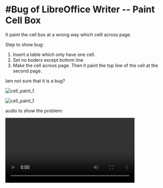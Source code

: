 # #Bug of LibreOffice Writer -- Paint Cell Box

It paint the cell box at a wrong way which celll across page.

Step to show bug:

1. Insert a table which only have one cell.
2. Set no boders except bottom line.
3. Make the cell acroos page. Then it paint the top line of the cell at the second page.

Iam not sure that it is a bug?

![cell_paint_1](http://7xjcd4.com1.z0.glb.clouddn.com/bog_lo_bug_cell_paint_1.png)

![cell_paint_1](http://7xjcd4.com1.z0.glb.clouddn.com/bog_lo_bug_cell_paint_2.png)

audio to show the problem:

<!-- markdownlint-disable MD033 -->
<video src="http://7xjcd4.com1.z0.glb.clouddn.com/bog_lo_bug_cell_paint_vidio2.avi" controls="controls" width="80%"></video>
<!-- markdownlint-enable MD033 -->
